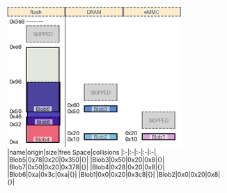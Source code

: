 ![memory map diagram](test_generate_doc_example_three_maps_cropped.png)
|name|origin|size|free Space|collisions
|:-|:-|:-|:-|:-|
|<span style='color:(228, 198, 131, 83)'>Blob5</span>|0x78|0x20|0x350|{}|
|<span style='color:(89, 83, 209, 93)'>Blob3</span>|0x50|0x20|0x8|{}|
|<span style='color:(214, 196, 24, 187)'>Blob7</span>|0x50|0x20|0x378|{}|
|<span style='color:(115, 11, 31, 200)'>Blob4</span>|0x28|0x20|0x8|{}|
|<span style='color:(91, 252, 196, 79)'>Blob6</span>|0xa|0x3c|0xa|{}|
|<span style='color:(89, 83, 209, 93)'>Blob1</span>|0x0|0x20|0x3c8|{}|
|<span style='color:(89, 83, 209, 93)'>Blob2</span>|0x0|0x20|0x8|{}|
